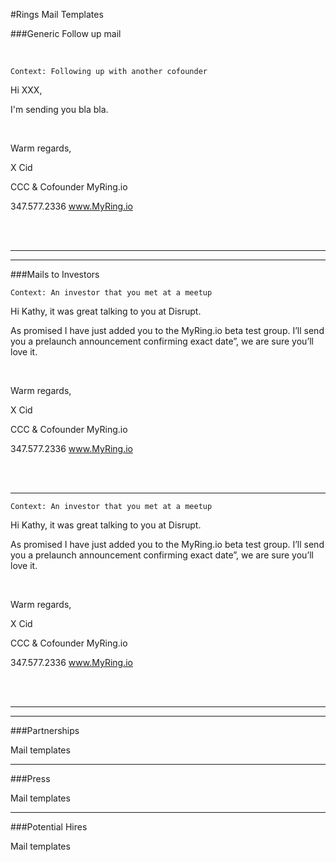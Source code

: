 #Rings Mail Templates


###Generic Follow up mail  

<br/>

    Context: Following up with another cofounder

Hi XXX, 

I'm sending you bla bla.

<br/>

Warm regards,

X Cid

CCC & Cofounder MyRing.io

347.577.2336
www.MyRing.io

<br/><br/>

---
---

###Mails to Investors
<br/>

    Context: An investor that you met at a meetup

Hi Kathy, it was great talking to you at Disrupt. 

As promised I have just added you to the MyRing.io beta test group. I’ll send you a prelaunch announcement confirming exact date”, we are sure you’ll love it.

<br/>

Warm regards,

X Cid

CCC & Cofounder MyRing.io

347.577.2336
www.MyRing.io

<br/><br/>

---

    Context: An investor that you met at a meetup

Hi Kathy, it was great talking to you at Disrupt. 

As promised I have just added you to the MyRing.io beta test group. I’ll send you a prelaunch announcement confirming exact date”, we are sure you’ll love it.

<br/>

Warm regards,

X Cid

CCC & Cofounder MyRing.io

347.577.2336
www.MyRing.io

<br/><br/>

---
---



###Partnerships

Mail templates 

---
###Press

Mail templates 

---
###Potential Hires

Mail templates 


